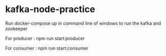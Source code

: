 # kafka-node-practice

Run docker-compose up in command line of windows to run the kafka and zookeeper

For producer : npm run start:producer

For consumer : npm run start:consumer
